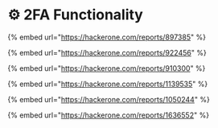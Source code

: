 # ⚙️ 2FA Functionality&#x20;

{% embed url="https://hackerone.com/reports/897385" %}

{% embed url="https://hackerone.com/reports/922456" %}

{% embed url="https://hackerone.com/reports/910300" %}

{% embed url="https://hackerone.com/reports/1139535" %}

{% embed url="https://hackerone.com/reports/1050244" %}

{% embed url="https://hackerone.com/reports/1636552" %}
